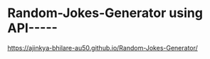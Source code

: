 # Random-Jokes-Generator using API-----
https://ajinkya-bhilare-au50.github.io/Random-Jokes-Generator/
